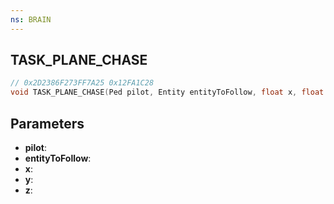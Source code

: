 ```yaml
---
ns: BRAIN
---
```

## TASK_PLANE_CHASE

```c
// 0x2D2386F273FF7A25 0x12FA1C28
void TASK_PLANE_CHASE(Ped pilot, Entity entityToFollow, float x, float y, float z);
```


## Parameters
* **pilot**: 
* **entityToFollow**: 
* **x**: 
* **y**: 
* **z**: 

